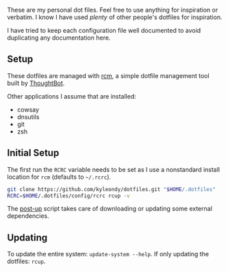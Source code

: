 These are my personal dot files.
Feel free to use anything for inspiration or verbatim.
I know I have used _plenty_ of other people's dotfiles for inspiration.

I have tried to keep each configuration file well documented to avoid duplicating any documentation here.

## Setup

These dotfiles are managed with [rcm], a simple dotfile management tool built by [ThoughtBot].

Other applications I assume that are installed:

- cowsay
- dnsutils
- git
- zsh

## Initial Setup

The first run the `RCRC` variable needs to be set as I use a nonstandard install location for `rcm` (defaults to `~/.rcrc`).

```bash
git clone https://github.com/kyleondy/dotfiles.git "$HOME/.dotfiles"
RCRC=$HOME/.dotfiles/config/rcrc rcup -v
```

The [post-up] script takes care of downloading or updating some external dependencies.

## Updating

To update the entire system: `update-system --help`.
If only updating the dotfiles: `rcup`.

[rcm]: https://github.com/thoughtbot/rcm
[ThoughtBot]: https://github.com/thoughtbot
[post-up]: ./hooks/post-up
